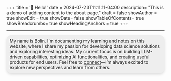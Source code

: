+++
title = '👋 Hello!'
date = 2024-07-23T11:11:11-04:00
description= "This is a demo of adding content to the about page."
draft = false
showAuthor = true
showEdit = true
showDate= false
showTableOfContents= true
showBreadcrumbs= true
showHeadingAnchors = true
+++
<div style="height: 0.01px;"></div>

--- 

 
<div style="background-color: rgba(128, 128, 128, 0.12); padding: 10px; border-radius: 16px;box-shadow: 0 4px 8px rgba(0,0,0,0.13);">
My name is Bolin. I'm documenting my learning and notes on this website, where I share my passion for developing data science solutions and exploring interesting ideas.  My current focus is on building LLM-driven capabilities, optimizing AI functionalities, and creating useful products for end users.  Feel free to <a href="https://www.linkedin.com/in/bolinli/" target="_blank">connect</a>—I’m always excited to explore new perspectives and learn from others.
</div>

<div style="height: 50px;"></div>


<script src="https://cdn.jsdelivr.net/npm/p5@1.4.0/lib/p5.js"></script>
<script src="/js/learn3.js"></script>
